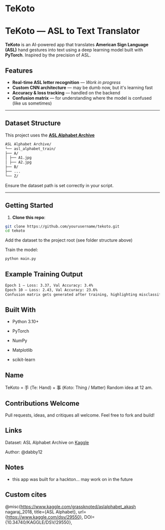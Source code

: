# TeKoto
# TeKoto — ASL to Text Translator

**TeKoto** is an AI-powered app that translates **American Sign Language (ASL)** hand gestures into text using a deep learning model built with **PyTorch**. Inspired by the precision of ASL.

## Features

- **Real-time ASL letter recognition** — _Work in progress_  
- **Custom CNN architecture** — may be dumb now, but it's learning fast  
- **Accuracy & loss tracking** — handled on the backend  
- **Confusion matrix** — for understanding where the model is confused (like us sometimes)

---

## Dataset Structure

This project uses the [**ASL Alphabet Archive**](https://www.kaggle.com/datasets/grassknoted/asl-alphabet)
```bash
ASL Alphabet Archive/
└── asl_alphabet_train/
├── A/
│ ├── A1.jpg
│ ├── A2.jpg
├── B/
├── ...
└── Z/
```
Ensure the dataset path is set correctly in your script.

---

## Getting Started

1. **Clone this repo**:

```bash
git clone https://github.com/yourusername/tekoto.git
cd tekoto
``` 
Add the dataset to the project root (see folder structure above)

Train the model:
```bash
python main.py
```
## Example Training Output 
```bash
Epoch 1 — Loss: 3.37, Val Accuracy: 3.4%
Epoch 10 — Loss: 2.43, Val Accuracy: 23.6%
Confusion matrix gets generated after training, highlighting misclassifications.
```
## Built With
* Python 3.10+

* PyTorch

* NumPy

* Matplotlib

* scikit-learn

## Name
TeKoto = 手 (Te: Hand) + 事 (Koto: Thing / Matter)
Random idea at 12 am.

## Contributions Welcome
Pull requests, ideas, and critiques all welcome. Feel free to fork and build!

## Links
Dataset: ASL Alphabet Archive on [Kaggle](https://www.kaggle.com/datasets/grassknoted/asl-alphabet)

Author: @dabby12 

## Notes
* this app was built for a hackton... may work on in the future 

## Custom cites
@misc{https://www.kaggle.com/grassknoted/aslalphabet_akash nagaraj_2018,
title={ASL Alphabet},
url={https://www.kaggle.com/dsv/29550},
DOI={10.34740/KAGGLE/DSV/29550},